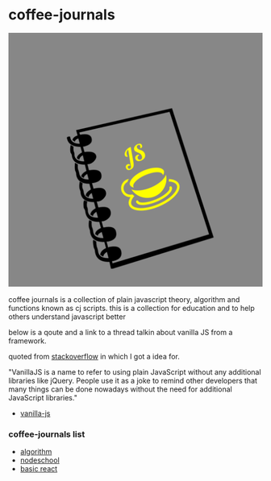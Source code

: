# coffee-journals

![alt](Logopit_1506042906656.png)

coffee journals is a collection of plain javascript theory, algorithm and functions known as cj scripts.
this is a collection for education and to help others understand javascript better

below is a qoute and a link to a thread talkin about vanilla JS from a framework.

quoted from [stackoverflow](http://stackoverflow.com/questions/20435653/what-is-vanillajs) in which I got a idea for.

"VanillaJS is a name to refer to using plain JavaScript without any additional libraries like jQuery. People use it as a joke to remind other developers that many things can be done nowadays without the need for additional JavaScript libraries."


- [vanilla-js](http://vanilla-js.com)


### coffee-journals list
- [algorithm](https://github.com/ezwebcraft/coffee-journals/tree/master/algorithm)
- [nodeschool](https://github.com/ezwebcraft/coffee-journals/tree/master/nodeschool)
- [basic react](https://github.com/ezwebcraft/coffee-journals/tree/master/basic_react)
